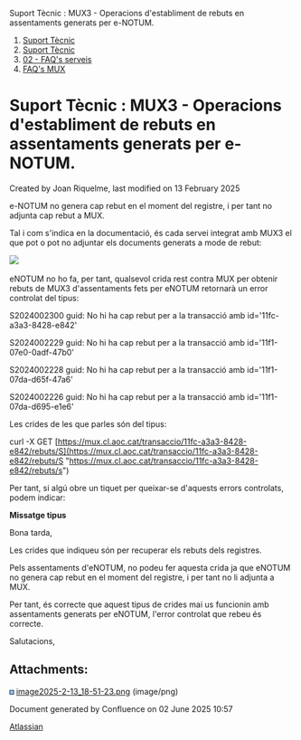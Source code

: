 Suport Tècnic : MUX3 - Operacions d'establiment de rebuts en assentaments generats per e-NOTUM.  

1.  [Suport Tècnic](index.html)
2.  [Suport Tècnic](13893782.html)
3.  [02 - FAQ's serveis](26313393.html)
4.  [FAQ's MUX](28705591.html)

Suport Tècnic : MUX3 - Operacions d'establiment de rebuts en assentaments generats per e-NOTUM.
===============================================================================================

Created by Joan Riquelme, last modified on 13 February 2025

e-NOTUM no genera cap rebut en el moment del registre, i per tant no adjunta cap rebut a MUX.

Tal i com s'indica en la documentació, és cada servei integrat amb MUX3 el que pot o pot no adjuntar els documents generats a mode de rebut:

![](attachments/124911663/124911664.png)

  

eNOTUM no ho fa, per tant, qualsevol crida rest contra MUX per obtenir rebuts de MUX3 d'assentaments fets per eNOTUM retornarà un error controlat del tipus:

S2024002300 guid: No hi ha cap rebut per a la transacció amb id='11fc-a3a3-8428-e842'

S2024002229 guid: No hi ha cap rebut per a la transacció amb id='11f1-07e0-0adf-47b0'

S2024002228 guid: No hi ha cap rebut per a la transacció amb id='11f1-07da-d65f-47a6'

S2024002226 guid: No hi ha cap rebut per a la transacció amb id='11f1-07da-d695-e1e6'

  

Les crides de les que parles són del tipus:

curl -X GET [https://mux.cl.aoc.cat/transaccio/11fc-a3a3-8428-e842/rebuts/S](https://mux.cl.aoc.cat/transaccio/11fc-a3a3-8428-e842/rebuts/S "https://mux.cl.aoc.cat/transaccio/11fc-a3a3-8428-e842/rebuts/s")

  

Per tant, si algú obre un tiquet per queixar-se d'aquests errors controlats, podem indicar:

**Missatge tipus**

Bona tarda,

Les crides que indiqueu són per recuperar els rebuts dels registres.

Pels assentaments d'eNOTUM, no podeu fer aquesta crida ja que eNOTUM no genera cap rebut en el moment del registre, i per tant no li adjunta a MUX.

Per tant, és correcte que aquest tipus de crides mai us funcionin amb assentaments generats per eNOTUM, l'error controlat que rebeu és correcte.

Salutacions,

  

  

  

  

Attachments:
------------

![](images/icons/bullet_blue.gif) [image2025-2-13\_18-51-23.png](attachments/124911663/124911664.png) (image/png)  

Document generated by Confluence on 02 June 2025 10:57

[Atlassian](http://www.atlassian.com/)